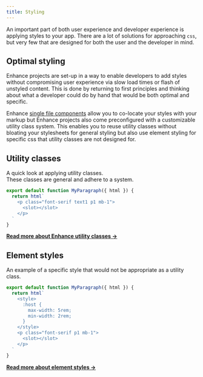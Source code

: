 ```yaml
---
title: Styling
---
```


An important part of both user experience and developer experience is applying styles to your app. There are a lot of solutions for approaching `css`, but very few that are designed for both the user and the developer in mind.

## Optimal styling

Enhance projects are set-up in a way to enable developers to add styles without compromising user experience via slow load times or flash of unstyled content.
This is done by returning to first principles and thinking about what a developer could do by hand that would be both optimal and specific.

Enhance [single file components](/docs/learn/concepts/single-file-components) allow you to co-locate your styles with your markup but Enhance projects also come preconfigured with a customizable utility class system.
This enables you to reuse utility classes without bloating your stylesheets for general styling but also use element styling for specific css that utility classes are not designed for.

## Utility classes

A quick look at applying utility classes.  
These classes are general and adhere to a system.

```javascript
export default function MyParagraph({ html }) {
  return html`
    <p class="font-serif text1 p1 mb-1">
      <slot></slot>
    </p>
  `
}
```

<doc-callout level="none" mark="🖍️">

**[Read more about Enhance utility classes →](/docs/learn/concepts/styling/utility-classes)**

</doc-callout>

## Element styles

An example of a specific style that would not be appropriate as a utility class.

```javascript
export default function MyParagraph({ html }) {
  return html`
    <style>
      :host {
        max-width: 5rem;
        min-width: 2rem;
      }
    </style>
    <p class="font-serif p1 mb-1">
      <slot></slot>
    </p>
  `
}
```

<doc-callout level="none" mark="🎨">

**[Read more about element styles →](/docs/learn/concepts/styling/element-styles)**

</doc-callout>
